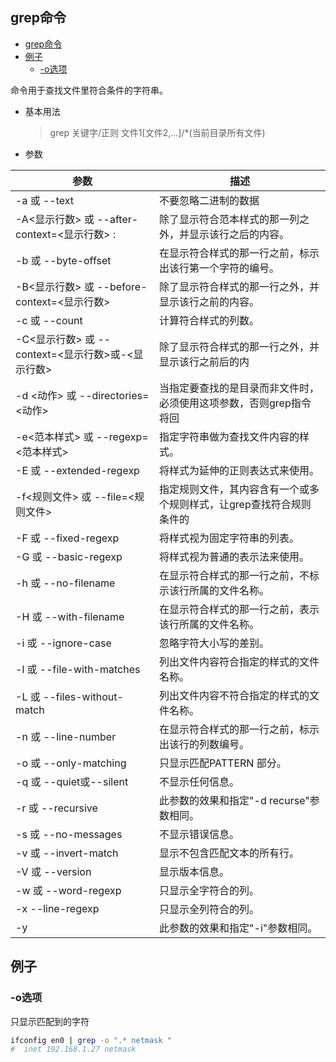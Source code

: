 ## grep命令

- [grep命令](#grep命令)
- [例子](#例子)
  - [-o选项](#-o选项)

命令用于查找文件里符合条件的字符串。

- 基本用法

  >grep 关键字/正则  文件1[文件2,...]/*(当前目录所有文件)

- 参数

| 参数                                              | 描述                                                                 |
| ------------------------------------------------- | -------------------------------------------------------------------- |
| -a 或 --text                                      | 不要忽略二进制的数据                                                 |
| -A<显示行数> 或 --after-context=<显示行数> :      | 除了显示符合范本样式的那一列之外，并显示该行之后的内容。             |
| -b 或 --byte-offset                               | 在显示符合样式的那一行之前，标示出该行第一个字符的编号。             |
| -B<显示行数> 或 --before-context=<显示行数>       | 除了显示符合样式的那一行之外，并显示该行之前的内容。                 |
| -c 或 --count                                     | 计算符合样式的列数。                                                 |
| -C<显示行数> 或 --context=<显示行数>或-<显示行数> | 除了显示符合样式的那一行之外，并显示该行之前后的内                   |容。
| -d <动作> 或 --directories=<动作>                 | 当指定要查找的是目录而非文件时，必须使用这项参数，否则grep指令将回   |报信息并停止动作。
| -e<范本样式> 或 --regexp=<范本样式>               | 指定字符串做为查找文件内容的样式。                                   |
| -E 或 --extended-regexp                           | 将样式为延伸的正则表达式来使用。                                     |
| -f<规则文件> 或 --file=<规则文件>                 | 指定规则文件，其内容含有一个或多个规则样式，让grep查找符合规则条件的 |文件内容，格式为每行一个规则样式。
| -F 或 --fixed-regexp                              | 将样式视为固定字符串的列表。                                         |
| -G 或 --basic-regexp                              | 将样式视为普通的表示法来使用。                                       |
| -h 或 --no-filename                               | 在显示符合样式的那一行之前，不标示该行所属的文件名称。               |
| -H 或 --with-filename                             | 在显示符合样式的那一行之前，表示该行所属的文件名称。                 |
| -i 或 --ignore-case                               | 忽略字符大小写的差别。                                               |
| -l 或 --file-with-matches                         | 列出文件内容符合指定的样式的文件名称。                               |
| -L 或 --files-without-match                       | 列出文件内容不符合指定的样式的文件名称。                             |
| -n 或 --line-number                               | 在显示符合样式的那一行之前，标示出该行的列数编号。                   |
| -o 或 --only-matching                             | 只显示匹配PATTERN 部分。                                             |
| -q 或 --quiet或--silent                           | 不显示任何信息。                                                     |
| -r 或 --recursive                                 | 此参数的效果和指定"-d recurse"参数相同。                             |
| -s 或 --no-messages                               | 不显示错误信息。                                                     |
| -v 或 --invert-match                              | 显示不包含匹配文本的所有行。                                         |
| -V 或 --version                                   | 显示版本信息。                                                       |
| -w 或 --word-regexp                               | 只显示全字符合的列。                                                 |
| -x --line-regexp                                  | 只显示全列符合的列。                                                 |
| -y                                                | 此参数的效果和指定"-i"参数相同。                                     |

## 例子

### -o选项

只显示匹配到的字符

```bash
ifconfig en0 | grep -o ".* netmask " 
#  inet 192.168.1.27 netmask
```
